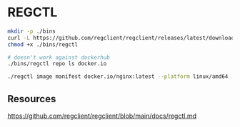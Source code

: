 # REGCTL



```sh
mkdir -p ./bins
curl -L https://github.com/regclient/regclient/releases/latest/download/regctl-linux-amd64 > ./bins/regctl
chmod +x ./bins/regctl
```

```sh
# doesn't work against dockerhub
./bins/regctl repo ls docker.io

./regctl image manifest docker.io/nginx:latest --platform linux/amd64


```

## Resources

https://github.com/regclient/regclient/blob/main/docs/regctl.md

